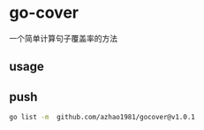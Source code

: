 # go-cover

一个简单计算句子覆盖率的方法

## usage

## push

```bash
go list -m  github.com/azhao1981/gocover@v1.0.1
```
